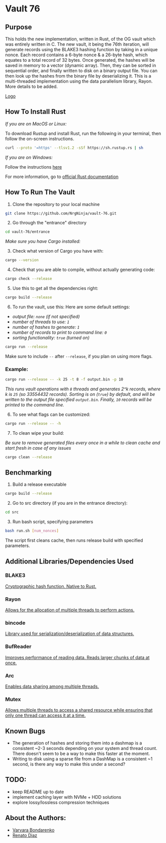 # Vault 76
## Purpose

This holds the new implementation, written in Rust, of the OG vault which was entirely written in C. The new vault, it being the 76th iteration, will generate records using the BLAKE3 hashing function by taking in a unique nonce. Each record contains a 6-byte nonce & a 26-byte hash, which equates to a total record of 32 bytes. Once generated, the hashes will be saved in memory to a vector (dynamic array). Then, they can be sorted in sequential order, and finally written to disk on a binary output file. You can then look up the hashes from the binary file by deserializing it. This is a multi-threaded implementation using the data parallelism library, Rayon. More details to be added.

[Logo](https://drive.google.com/file/d/13utk5G9_SNyEJShodPVpur2Xc5J6A6EU/view?usp=sharing)

## How To Install Rust
*If you are on MacOS or Linux:*

To download Rustup and install Rust, run the following in your terminal, then follow the on-screen instructions.

```bash
curl --proto '=https' --tlsv1.2 -sSf https://sh.rustup.rs | sh
```

*If you are on Windows:*

Follow the instructions [here](https://www.rust-lang.org/tools/install)

For more information, go to [official Rust documentation](https://doc.rust-lang.org/book/ch01-01-installation.html)

## How To Run The Vault
1. Clone the repository to your local machine
```bash
git clone https://github.com/NrgNinja/vault-76.git
```
2. Go through the "entrance" directory
```bash
cd vault-76/entrance
```
*Make sure you have Cargo installed:*

3. Check what version of Cargo you have with:
```bash
cargo --version
```

4. Check that you are able to compile, without actually generating code:
```bash
cargo check --release
```

5. Use this to get all the dependencies right:
```bash
cargo build --release
```
6. To run the vault, use this:
Here are some default settings:
* *output file: `none` (if not specified)*
* *number of threads to use: `1`*
* *number of hashes to generate: `1`* 
* *number of records to print to command line: `0`*
* *sorting functionality: `true` (turned on)*
```bash
cargo run --release
```
Make sure to include `--` after `--release`, if you plan on using more flags.

### Example:
```bash
cargo run --release -- -k 25 -t 8 -f output.bin -p 10
```
*This runs vault operations with `8` threads and generates 2^k records, where k is `25` (so 33554432  records). Sorting is on (`true`) by default, and will be written to the output file specified `output.bin`. Finally, `10` records will be printed to the command line.*

6. To see what flags can be customized:
```bash
cargo run --release -- -h
```

7. To clean wipe your build:

*Be sure to remove generated files every once in a while to clean cache and start fresh in case of any issues*
```bash
cargo clean --release
```

## Benchmarking
1. Build a release executable
```bash
cargo build --release
```
2. Go to src directory (if you are in the entrance directory):
```bash
cd src
```
3. Run bash script, specifying parameters
```bash
bash run.sh [num_nonces]
```
The script first cleans cache, then runs release build with specified parameters. 


## Additional Libraries/Dependencies Used 
### BLAKE3
[Cryptographic hash function. Native to Rust.](https://github.com/BLAKE3-team/BLAKE3) 

### Rayon
[Allows for the allocation of multiple threads to perform actions.](https://github.com/rayon-rs/rayon)

### bincode
[Library used for serialization/deserialization of data structures.](https://github.com/bincode-org/bincode)

### BufReader
[Improves performance of reading data. Reads larger chunks of data at once.](https://doc.rust-lang.org/std/io/struct.BufReader.html) 

### Arc
[Enables data sharing among multiple threads.](https://doc.rust-lang.org/std/sync/struct.Arc.html)

### Mutex
[Allows multiple threads to access a shared resource while ensuring that only one thread can access it at a time.](https://doc.rust-lang.org/std/sync/struct.Mutex.html)

## Known Bugs
* The generation of hashes and storing them into a dashmap is a consistent ~2-3 seconds depending on your system and thread count. There doesn't seem to be a way to make this faster at the moment.
* Writing to disk using a sparse file from a DashMap is a consistent ~1 second, is there any way to make this under a second?

## TODO:
* keep README up to date 
* implement caching layer with NVMe + HDD solutions
* explore lossy/lossless compression techniques

## About the Authors:
* [Varvara Bondarenko](varvara.bondarenko14@gmail.com) 
* [Renato Diaz](https://www.linkedin.com/in/renato-diaz/)

